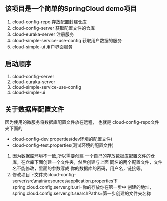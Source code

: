 ## 该项目是一个简单的SpringCloud demo项目
1. cloud-config-repo 存放配置封建仓库
2. cloud-config-server 获取配置文件的仓库
3. cloud-euraka-server 注册服务
4. cloud-simple-service-use-config 获取用户数据的服务
5. cloud-simple-ui 用户界面服务

## 启动顺序
1. cloud-config-server
2. cloud-euraka-server
3. cloud-simple-service-use-config
4. cloud-simple-ui

## 关于数据库配置文件
因为使用的微服务将数据库配置文件放在远程，
也就是 cloud-config-repo文件夹下面的
* cloud-config-dev.properties(dev环境的配置文件)
* cloud-config-test.properties(测试环境的配置文件)

1. 因为数据库环境不一致,所以需要创建
    一个自己的存放数据库配置文件的仓库，在仓库下面创建一个文件夹，然后创建与上面
    同名的两个配置文件，文件名不能修改，里面的参数写成
    你的数据库的密码，用户名，链接等。
2. 修改项目下文件夹cloud-config-server\src\main\resources\application.properties下
    spring.cloud.config.server.git.uri=你的存放你在第一步中
    创建的地址，
    spring.cloud.config.server.git.searchPaths=第一步创建的文件夹名称
    